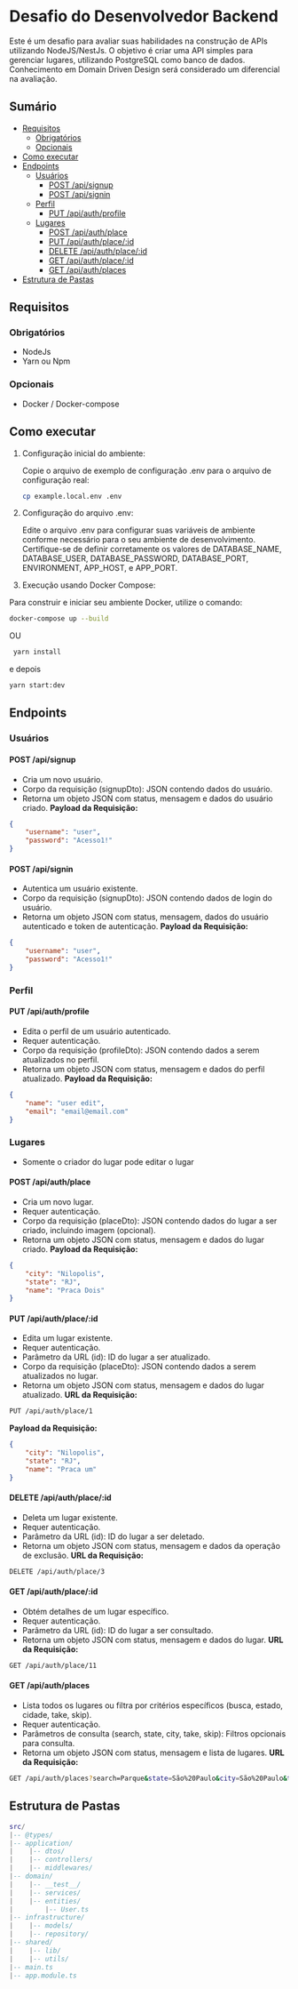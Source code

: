 # Desafio do Desenvolvedor Backend

Este é um desafio para avaliar suas habilidades na construção de APIs utilizando NodeJS/NestJs. O objetivo é criar uma API simples para gerenciar lugares, utilizando PostgreSQL como banco de dados. Conhecimento em Domain Driven Design será considerado um diferencial na avaliação.

## Sumário
* [Requisitos](#requisitos)
  * [Obrigatórios](#obrigatórios)
  * [Opcionais](#opcionais)
* [Como executar](#como-executar)
* [Endpoints](#endpoints)
  * [Usuários](#usuários)
    * [POST /api/signup](#post-apisignup)
    * [POST /api/signin](#post-apisignin)
  * [Perfil](#perfil)
    * [PUT /api/auth/profile](#put-apiauthprofile)
  * [Lugares](#lugares)
    * [POST /api/auth/place](#post-apiauthplace)
    * [PUT /api/auth/place/:id](#put-apiauthplaceid)
    * [DELETE /api/auth/place/:id](#delete-apiauthplaceid)
    * [GET /api/auth/place/:id](#get-apiauthplaceid)
    * [GET /api/auth/places](#get-apiauthplaces)
* [Estrutura de Pastas](#estrutura-de-pastas)
 


## Requisitos
### Obrigatórios
* NodeJs
* Yarn ou Npm
### Opcionais
* Docker / Docker-compose

## Como executar

1. Configuração inicial do ambiente:

    Copie o arquivo de exemplo de configuração .env para o arquivo de configuração real:

    ```bash
    cp example.local.env .env
    ```
2. Configuração do arquivo .env:

    Edite o arquivo .env para configurar suas variáveis de ambiente conforme necessário para o seu ambiente de desenvolvimento. Certifique-se de definir corretamente os valores de DATABASE_NAME, DATABASE_USER, DATABASE_PASSWORD, DATABASE_PORT, ENVIRONMENT, APP_HOST, e APP_PORT.

3. Execução usando Docker Compose:

  Para construir e iniciar seu ambiente Docker, utilize o comando:

  ```bash
  docker-compose up --build
  ```
  OU
  ```bash
   yarn install
  ```
  e depois
  ```bash
  yarn start:dev
  ```


## Endpoints
### Usuários

#### POST /api/signup
* Cria um novo usuário.
* Corpo da requisição (signupDto): JSON contendo dados do usuário.
* Retorna um objeto JSON com status, mensagem e dados do usuário criado.
**Payload da Requisição:**
``` json
{
	"username": "user",
	"password": "Acesso1!"
}
```

#### POST /api/signin

* Autentica um usuário existente.
* Corpo da requisição (signupDto): JSON contendo dados de login do usuário.
* Retorna um objeto JSON com status, mensagem, dados do usuário autenticado e token de autenticação.
**Payload da Requisição:**
``` json
{
	"username": "user",
	"password": "Acesso1!"
}
```

### Perfil

#### PUT /api/auth/profile

* Edita o perfil de um usuário autenticado.
* Requer autenticação.
* Corpo da requisição (profileDto): JSON contendo dados a serem atualizados no perfil.
* Retorna um objeto JSON com status, mensagem e dados do perfil atualizado.
**Payload da Requisição:**
``` json
{
	"name": "user edit",
	"email": "email@email.com"
}
```

### Lugares

* Somente o criador do lugar pode editar o lugar

#### POST /api/auth/place

* Cria um novo lugar.
* Requer autenticação.
* Corpo da requisição (placeDto): JSON contendo dados do lugar a ser criado, incluindo imagem (opcional).
* Retorna um objeto JSON com status, mensagem e dados do lugar criado.
**Payload da Requisição:**
``` json
{
	"city": "Nilopolis",
	"state": "RJ",
	"name": "Praca Dois"	
}
```

#### PUT /api/auth/place/:id

* Edita um lugar existente.
* Requer autenticação.
* Parâmetro da URL (id): ID do lugar a ser atualizado.
* Corpo da requisição (placeDto): JSON contendo dados a serem atualizados no lugar.
* Retorna um objeto JSON com status, mensagem e dados do lugar atualizado.
**URL da Requisição:**
``` bash
PUT /api/auth/place/1

```
**Payload da Requisição:**
``` json
{
	"city": "Nilopolis",
	"state": "RJ",
	"name": "Praca um"	
}
```

#### DELETE /api/auth/place/:id

* Deleta um lugar existente.
* Requer autenticação.
* Parâmetro da URL (id): ID do lugar a ser deletado.
* Retorna um objeto JSON com status, mensagem e dados da operação de exclusão.
**URL da Requisição:**
``` bash
DELETE /api/auth/place/3
```

#### GET /api/auth/place/:id

* Obtém detalhes de um lugar específico.
* Requer autenticação.
* Parâmetro da URL (id): ID do lugar a ser consultado.
* Retorna um objeto JSON com status, mensagem e dados do lugar.
**URL da Requisição:**
``` bash
GET /api/auth/place/11

```

#### GET /api/auth/places

* Lista todos os lugares ou filtra por critérios específicos (busca, estado, cidade, take, skip).
* Requer autenticação.
* Parâmetros de consulta (search, state, city, take, skip): Filtros opcionais para consulta.
* Retorna um objeto JSON com status, mensagem e lista de lugares.
**URL da Requisição:**
``` bash
GET /api/auth/places?search=Parque&state=São%20Paulo&city=São%20Paulo&take=10&skip=0

```


## Estrutura de Pastas

``` lua
src/ 
|-- @types/ 
|-- application/ 
|    |-- dtos/ 
|    |-- controllers/ 
|    |-- middlewares/ 
|-- domain/ 
|    |-- __test__/ 
|    |-- services/ 
|    |-- entities/ 
|        |-- User.ts 
|-- infrastructure/ 
|    |-- models/ 
|    |-- repository/
|-- shared/ 
|    |-- lib/ 
|    |-- utils/ 
|-- main.ts 
|-- app.module.ts
```
